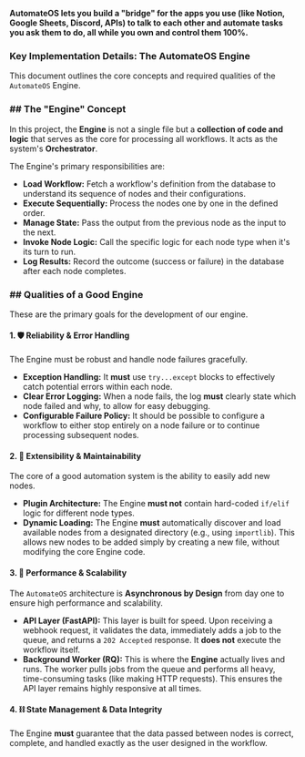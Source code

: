 **AutomateOS lets you build a "bridge" for the apps you use (like Notion, Google Sheets, Discord, APIs) to talk to each other and automate tasks you ask them to do, all while you own and control them 100%.**

### **Key Implementation Details: The AutomateOS Engine**

This document outlines the core concepts and required qualities of the `AutomateOS` Engine.

### ## The "Engine" Concept

In this project, the **Engine** is not a single file but a **collection of code and logic** that serves as the core for processing all workflows. It acts as the system's **Orchestrator**.

The Engine's primary responsibilities are:

-   **Load Workflow:** Fetch a workflow's definition from the database to understand its sequence of nodes and their configurations.
-   **Execute Sequentially:** Process the nodes one by one in the defined order.
-   **Manage State:** Pass the output from the previous node as the input to the next.
-   **Invoke Node Logic:** Call the specific logic for each node type when it's its turn to run.
-   **Log Results:** Record the outcome (success or failure) in the database after each node completes.

### ## Qualities of a Good Engine

These are the primary goals for the development of our engine.

#### **1. 🛡️ Reliability & Error Handling**

The Engine must be robust and handle node failures gracefully.

-   **Exception Handling:** It **must** use `try...except` blocks to effectively catch potential errors within each node.
-   **Clear Error Logging:** When a node fails, the log **must** clearly state which node failed and why, to allow for easy debugging.
-   **Configurable Failure Policy:** It should be possible to configure a workflow to either stop entirely on a node failure or to continue processing subsequent nodes.

#### **2. 🧩 Extensibility & Maintainability**

The core of a good automation system is the ability to easily add new nodes.

-   **Plugin Architecture:** The Engine **must not** contain hard-coded `if/elif` logic for different node types.
-   **Dynamic Loading:** The Engine **must** automatically discover and load available nodes from a designated directory (e.g., using `importlib`). This allows new nodes to be added simply by creating a new file, without modifying the core Engine code.

#### **3. 🚀 Performance & Scalability**

The `AutomateOS` architecture is **Asynchronous by Design** from day one to ensure high performance and scalability.

-   **API Layer (FastAPI):** This layer is built for speed. Upon receiving a webhook request, it validates the data, immediately adds a job to the queue, and returns a `202 Accepted` response. It **does not** execute the workflow itself.
-   **Background Worker (RQ):** This is where the **Engine** actually lives and runs. The worker pulls jobs from the queue and performs all heavy, time-consuming tasks (like making HTTP requests). This ensures the API layer remains highly responsive at all times.

#### **4. ⛓️ State Management & Data Integrity**

The Engine **must** guarantee that the data passed between nodes is correct, complete, and handled exactly as the user designed in the workflow.
